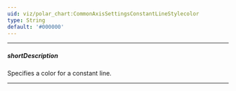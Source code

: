 ```yaml
---
uid: viz/polar_chart:CommonAxisSettingsConstantLineStylecolor
type: String
default: '#000000'
---
```

---
##### shortDescription
Specifies a color for a constant line.

---
